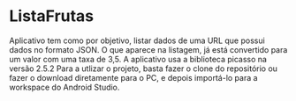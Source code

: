 # ListaFrutas
Aplicativo tem como por objetivo, listar dados de uma URL que possui dados no formato JSON. O que aparece na listagem, já está convertido para um valor com uma taxa de 3,5.
A aplicativo usa a biblioteca picasso na versão 2.5.2
Para a utlizar o projeto, basta fazer o clone do repositório ou fazer o download diretamente para o PC, e depois importá-lo para a workspace do Android Studio.
